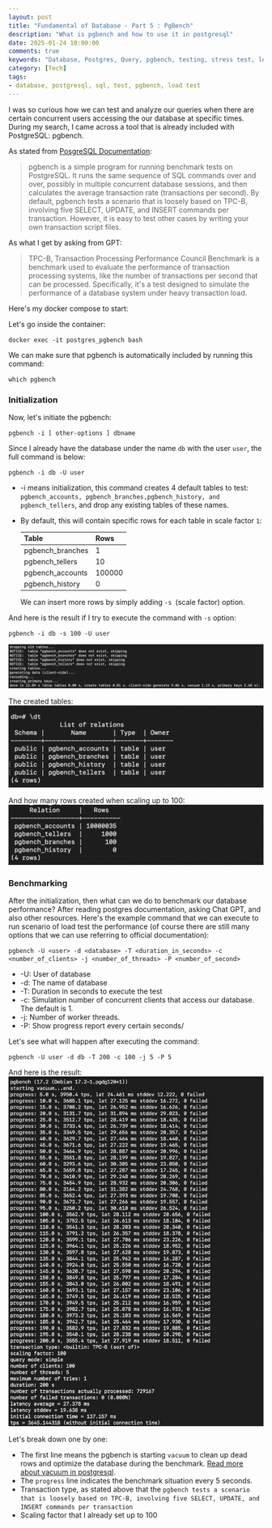 ```yaml
---
layout: post
title: "Fundamental of Database - Part 5 : PgBench"
description: "What is pgbench and how to use it in postgresql"
date: 2025-01-24 10:00:00
comments: true
keywords: "Database, Postgres, Query, pgbench, testing, stress test, load test"
category: [Tech]
tags:
- database, postgresql, sql, test, pgbench, load test
---
```



I was so curious how we can test and analyze our queries when there are certain concurrent users accessing the our database at specific times.
During my search, I came across a tool that is already included with PostgreSQL: pgbench.

As stated from <a href="https://www.postgresql.org/docs/current/pgbench.html" target="_top"> PosgreSQL Documentation</a>:

>pgbench is a simple program for running benchmark tests on PostgreSQL. It runs the same sequence of SQL commands over and over, possibly in multiple concurrent database sessions, and then calculates the average transaction rate (transactions per second). By default, pgbench tests a scenario that is loosely based on TPC-B, involving five SELECT, UPDATE, and INSERT commands per transaction. However, it is easy to test other cases by writing your own transaction script files.

As what I get by asking from GPT:
>TPC-B, Transaction Processing Performance Council Benchmark is a benchmark used to evaluate the performance of transaction processing systems, like the number of transactions per second that can be processed. Specifically, it's a test designed to simulate the performance of a database system under heavy transaction load.

Here's my docker compose to start:
<script src="https://gist.github.com/ameliarahman/18ca7ec9a3169b83f16f6c7df6183100.js"></script>

Let's go inside the container:
```
docker exec -it postgres_pgbench bash
```

We can make sure that pgbench is automatically included by running this command:
```
which pgbench
```

### Initialization
Now, let's initiate the pgbench:
```
pgbench -i [ other-options ] dbname
```
Since I already have the database under the name `db` with the user `user`, the full command is below:

```
pgbench -i db -U user
```
- -i means initialization, this command creates 4 default tables to test: 
`pgbench_accounts, pgbench_branches,pgbench_history, and pgbench_tellers`, and drop any existing tables of these names.
- By default, this will contain specific rows for each table in scale factor `1`:

    Table            |     Rows
    -----------------|----------------
    pgbench_branches |  1
    pgbench_tellers  |  10
    pgbench_accounts |  100000
    pgbench_history  |  0
    
    We can insert more rows by simply adding `-s `(scale factor) option.

And here is the result if I try to execute the command with `-s` option:

```
pgbench -i db -s 100 -U user
```
![](../assets/img/pgbench/pgbench1.png)

The created tables:
![](../assets/img/pgbench/pgbench2.png)

And how many rows created when scaling up to 100:
![](../assets/img/pgbench/pgbench3.png)


### Benchmarking
After the initialization, then what can we do to benchmark our database performance? After reading postgres documentation, asking Chat GPT, and also other resources. Here's the example command that we can execute to run scenario of load test the performance (of course there are still many options that we can use referring to official documentation):

```
pgbench -U <user> -d <database> -T <duration_in_seconds> -c <number_of_clients> -j <number_of_threads> -P <number_of_second>
```
- -U: User of database
- -d: The name of database
- -T: Duration in seconds to execute the test
- -c: Simulation number of concurrent clients that access our database. The default is 1.
- -j: Number of worker threads.
- -P: Show progress report every certain seconds/

Let's see what will happen after executing the command:
```
pgbench -U user -d db -T 200 -c 100 -j 5 -P 5
```
 
And here is the result:
![](../assets/img/pgbench/pgbench4.png)

Let's break down one by one:
- The first line means the pgbench is starting `vacuum` to clean up dead rows and optimize the database during the benchmark. <a href="https://www.postgresql.org/docs/current/sql-vacuum.html" target="_top"> Read more about vacuum in postgresql</a>.
- The `progress` line indicates the benchmark situation every 5 seconds.
- Transaction type, as stated above that the `pgbench tests a scenario that is loosely based on TPC-B, involving five SELECT, UPDATE, and INSERT commands per transaction`
- Scaling factor that I already set up to 100

